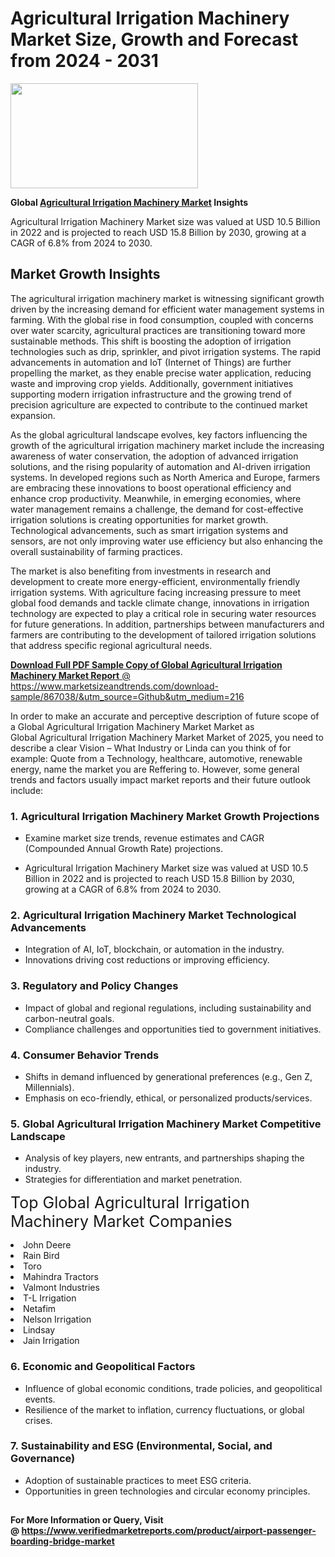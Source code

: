 <H1>Agricultural Irrigation Machinery Market Size, Growth and Forecast from 2024 - 2031</H1><img class="aligncenter size-medium wp-image-584254" src="https://thirdeyenews.in/wp-content/uploads/2024/09/Global-Market-Research-300x168.jpeg" alt="" width="300" height="168" /><p><strong>Global&nbsp;<a href="https://www.marketsizeandtrends.com/download-sample/867038/&amp;utm_source=Github&utm_medium=216">Agricultural Irrigation Machinery Market</a> Insights</strong></p><p>Agricultural Irrigation Machinery Market size was valued at USD 10.5 Billion in 2022 and is projected to reach USD 15.8 Billion by 2030, growing at a CAGR of 6.8% from 2024 to 2030.</p><p><h2>Market Growth Insights</h2> <p>The agricultural irrigation machinery market is witnessing significant growth driven by the increasing demand for efficient water management systems in farming. With the global rise in food consumption, coupled with concerns over water scarcity, agricultural practices are transitioning toward more sustainable methods. This shift is boosting the adoption of irrigation technologies such as drip, sprinkler, and pivot irrigation systems. The rapid advancements in automation and IoT (Internet of Things) are further propelling the market, as they enable precise water application, reducing waste and improving crop yields. Additionally, government initiatives supporting modern irrigation infrastructure and the growing trend of precision agriculture are expected to contribute to the continued market expansion.</p> <p><a href="#"></a></p> <p>As the global agricultural landscape evolves, key factors influencing the growth of the agricultural irrigation machinery market include the increasing awareness of water conservation, the adoption of advanced irrigation solutions, and the rising popularity of automation and AI-driven irrigation systems. In developed regions such as North America and Europe, farmers are embracing these innovations to boost operational efficiency and enhance crop productivity. Meanwhile, in emerging economies, where water management remains a challenge, the demand for cost-effective irrigation solutions is creating opportunities for market growth. Technological advancements, such as smart irrigation systems and sensors, are not only improving water use efficiency but also enhancing the overall sustainability of farming practices.</p> <p>The market is also benefiting from investments in research and development to create more energy-efficient, environmentally friendly irrigation systems. With agriculture facing increasing pressure to meet global food demands and tackle climate change, innovations in irrigation technology are expected to play a critical role in securing water resources for future generations. In addition, partnerships between manufacturers and farmers are contributing to the development of tailored irrigation solutions that address specific regional agricultural needs.</p> <p><a href="#"></p><p><span class=""><strong>Download Full PDF Sample Copy of Global Agricultural Irrigation Machinery Market Report</strong> @ <a href="https://www.marketsizeandtrends.com/download-sample/867038/&amp;utm_source=Github&utm_medium=216" target="_blank">https://www.marketsizeandtrends.com/download-sample/867038/&amp;utm_source=Github&utm_medium=216</a></span></p><p>In order to make an accurate and perceptive description of future scope of a Global&nbsp;Agricultural Irrigation Machinery Market Market as Global&nbsp;Agricultural Irrigation Machinery Market Market of 2025, you need to describe a clear Vision &ndash; What Industry or Linda can you think of for example: Quote from a Technology, healthcare, automotive, renewable energy, name the market you are Reffering to. However, some general trends and factors usually impact market reports and their future outlook include:</p><h3>1.&nbsp;<strong>Agricultural Irrigation Machinery Market Growth Projections</strong></h3><ul><li>Examine market size trends, revenue estimates and CAGR (Compounded Annual Growth Rate) projections.</li><li><p>Agricultural Irrigation Machinery Market size was valued at USD 10.5 Billion in 2022 and is projected to reach USD 15.8 Billion by 2030, growing at a CAGR of 6.8% from 2024 to 2030.</p></li></ul><h3>2.&nbsp;<strong>Agricultural Irrigation Machinery Market Technological Advancements</strong></h3><ul><li>Integration of AI, IoT, blockchain, or automation in the industry.</li><li>Innovations driving cost reductions or improving efficiency.</li></ul><h3>3.&nbsp;<strong>Regulatory and Policy Changes</strong></h3><ul><li>Impact of global and regional regulations, including sustainability and carbon-neutral goals.</li><li>Compliance challenges and opportunities tied to government initiatives.</li></ul><h3>4.&nbsp;<strong>Consumer Behavior Trends</strong></h3><ul><li>Shifts in demand influenced by generational preferences (e.g., Gen Z, Millennials).</li><li>Emphasis on eco-friendly, ethical, or personalized products/services.</li></ul><h3>5.&nbsp;<strong>Global Agricultural Irrigation Machinery Market Competitive Landscape</strong></h3><ul><li>Analysis of key players, new entrants, and partnerships shaping the industry.</li><li>Strategies for differentiation and market penetration.</li></ul><p data-pm-slice="1 1 []"><span style="color: inherit; font-family: inherit; font-size: 25px;">Top Global Agricultural Irrigation Machinery Market Companies</span></p><div class="" data-test-id=""><p><li>John Deere</li><li> Rain Bird</li><li> Toro</li><li> Mahindra Tractors</li><li> Valmont Industries</li><li> T-L Irrigation</li><li> Netafim</li><li> Nelson Irrigation</li><li> Lindsay</li><li> Jain Irrigation</li></p></div><h3>6.&nbsp;<strong>Economic and Geopolitical Factors</strong></h3><ul><li>Influence of global economic conditions, trade policies, and geopolitical events.</li><li>Resilience of the market to inflation, currency fluctuations, or global crises.</li></ul><h3>7.&nbsp;<strong>Sustainability and ESG (Environmental, Social, and Governance)</strong></h3><ul><li>Adoption of sustainable practices to meet ESG criteria.</li><li>Opportunities in green technologies and circular economy principles.</li></ul><h2><strong style="font-size: 14px;">For More Information or Query, Visit @&nbsp;</strong><a style="background-color: #ffffff; font-size: 14px;" href="https://www.marketsizeandtrends.com/report/agricultural-irrigation-machinery-market/" target="_blank">https://www.verifiedmarketreports.com/product/airport-passenger-boarding-bridge-market</a></h2>
